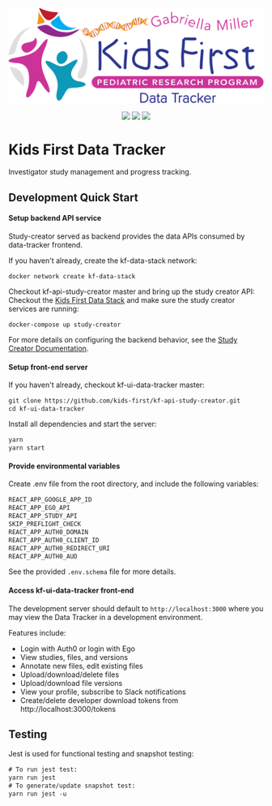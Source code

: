 <p align="center">
  <img src="public/data_tracker.svg" alt="data tracker logo" width="660px">
</p>
<p align="center">
  <a href="https://github.com/kids-first/kf-ui-data-tracker/blob/master/LICENSE"><img src="https://img.shields.io/github/license/kids-first/kf-ui-data-tracker.svg?style=for-the-badge"></a>
  <a href="https://circleci.com/gh/kids-first/kf-ui-data-tracker"><img src="https://img.shields.io/circleci/project/github/kids-first/kf-ui-data-tracker.svg?style=for-the-badge"></a>
  <a href="https://codecov.io/gh/kids-first/kf-ui-data-tracker"><img src="https://img.shields.io/codecov/c/gh/kids-first/kf-ui-data-tracker?style=for-the-badge"></a>
</p>

# Kids First Data Tracker

Investigator study management and progress tracking.

## Development Quick Start

#### Setup backend API service

Study-creator served as backend provides the data APIs consumed by data-tracker frontend.

If you haven't already, create the kf-data-stack network:

```
docker network create kf-data-stack
```

Checkout kf-api-study-creator master and bring up the study creator API:
Checkout the [Kids First Data Stack](https://github.com/kids-first/kf-data-stack)
and make sure the study creator services are running:

```
docker-compose up study-creator
```

For more details on configuring the backend behavior, see the [Study Creator Documentation](https://kids-first.github.io/kf-api-study-creator/index.html).

#### Setup front-end server

If you haven't already, checkout kf-ui-data-tracker master:

```
git clone https://github.com/kids-first/kf-api-study-creator.git
cd kf-ui-data-tracker
```

Install all dependencies and start the server:

```
yarn
yarn start
```

#### Provide environmental variables

Create .env file from the root directory, and include the following variables:

```
REACT_APP_GOOGLE_APP_ID
REACT_APP_EGO_API
REACT_APP_STUDY_API
SKIP_PREFLIGHT_CHECK
REACT_APP_AUTH0_DOMAIN
REACT_APP_AUTH0_CLIENT_ID
REACT_APP_AUTH0_REDIRECT_URI
REACT_APP_AUTH0_AUD
```

See the provided `.env.schema` file for more details.

#### Access kf-ui-data-tracker front-end

The development server should default to `http://localhost:3000` where you may
view the Data Tracker in a development environment.

Features include:

- Login with Auth0 or login with Ego
- View studies, files, and versions
- Annotate new files, edit existing files
- Upload/download/delete files
- Upload/download file versions
- View your profile, subscribe to Slack notifications
- Create/delete developer download tokens from http://localhost:3000/tokens

## Testing

Jest is used for functional testing and snapshot testing:

```
# To run jest test:
yarn run jest
# To generate/update snapshot test:
yarn run jest -u
```
